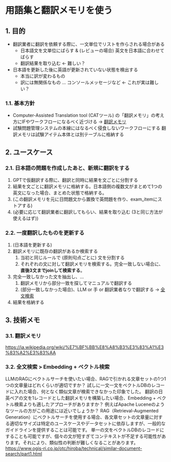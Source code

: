 # 用語集と翻訳メモリを使う

## 1. 目的
- 翻訳業者に翻訳を依頼する際に、一文単位でリストを作らされる場合がある
  - 日本語文を文単位にばらす & (レビューの場合) 英文を日本語に合わせてばらす
  - 翻訳結果を取り込む ← 難しい？
- 日本語を更新した後に英語が更新されていない状態を検出する
  - 本当に訳が変わるもの
  - 訳には無関係なもの … コンソールメッセージなど ← これが実は難しい？

### 1.1. 基本方針
- Computer-Assisted Translation tool (CATツール) の「翻訳メモリ」の考え方にIFやワークフローになるべく近づける → <a href="tm">翻訳メモリ</a>
- 試験問題管理システムの本線にはなるべく侵食しないワークフローにする
  翻訳メモリは試験アイテム本体とは別テーブルに格納する

## 2. ユースケース

### 2.1. 日本語の問題を作成したあと、新規に翻訳をする
1. GPTで仮翻訳する際に、翻訳と同時に結果を文ごとに分割する
2. 結果を文ごとに翻訳メモリに格納する。日本語側の複数文がまとめて1つの英文になった場合、まとめた状態で格納する。
3. (この翻訳メモリを元に日問題文から置換で英問題を作り、exam_itemにストアする)
4. (必要に応じて翻訳業者に翻訳してもらい、結果を取り込む (3と同じ方法が使えるはず))

### 2.2. 一度翻訳したものを更新する
1. (日本語を更新する)
2. 翻訳メモリに既存の翻訳があるか検索する
   1. 当初と同じルールで (原則句点ごとに) 文を分割する
   2. それぞれの文に対して翻訳メモリを検索する。完全一致しない場合に、**直後3文までjoinして検索する**。
3. 完全一致しなかった文を抽出し、…
   1. 翻訳メモリから部分一致を探してマニュアルで翻訳する
   2. (部分一致しなかった場合)、LLM or 手 or 翻訳業者なりで翻訳する → <a href="#fulltext_search">全文検索</a>
4. 結果を格納する

## 3. 技術メモ
### 3.1. 翻訳メモリ <a id="tm"></a>
https://ja.wikipedia.org/wiki/%E7%BF%BB%E8%A8%B3%E3%83%A1%E3%83%A2%E3%83%AA

### 3.2. 全文検索 > Embedding + ベクトル検索 <a id="fulltext_search"></a>
LLMのRAGにベクトルサーチを使いたい場合、RAGで引かれる文章セットの1つ1つの文章量はどれくらいが適切ですか？
試しに一文一文をベクトルDBのレコードに入れた場合、何となく類似文章が検索できなかった印象でした。
翻訳の日英ペアの文を1レコードとした翻訳メモリを構築したい場合、Embedding + ベクトル検索よりも適したアプローチがありますか？
例えばApache Luceneのようなツールの方がこの用途には近いでしょうか？
RAG（Retrieval-Augmented Generation）にベクトルサーチを使用する場合、各文章セットの文章量に対する適切なサイズは特定のユースケースやデータセットに依存しますが、一般的なガイドラインを提供することは可能です。
単一の文をベクトルDBのレコードにすることも可能ですが、個々の文が短すぎてコンテキストが不足する可能性があります。それにより、類似性の判断が難しくなることがあります。
https://www.ogis-ri.co.jp/otc/hiroba/technical/similar-document-search/part1.html
